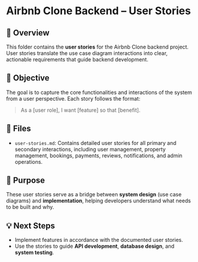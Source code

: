 # Airbnb Clone Backend – User Stories

## 📌 Overview
This folder contains the **user stories** for the Airbnb Clone backend project. User stories translate the use case diagram interactions into clear, actionable requirements that guide backend development.

## 🎯 Objective
The goal is to capture the core functionalities and interactions of the system from a user perspective. Each story follows the format:

> As a [user role], I want [feature] so that [benefit].

## 📂 Files
- `user-stories.md`: Contains detailed user stories for all primary and secondary interactions, including user management, property management, bookings, payments, reviews, notifications, and admin operations.

## 🔗 Purpose
These user stories serve as a bridge between **system design** (use case diagrams) and **implementation**, helping developers understand what needs to be built and why.

## 💡 Next Steps
- Implement features in accordance with the documented user stories.
- Use the stories to guide **API development**, **database design**, and **system testing**.
